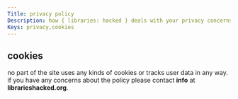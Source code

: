 ```yaml
---
Title: privacy policy
Description: how { libraries: hacked } deals with your privacy concerns
Keys: privacy,cookies
---
```


## cookies

no part of the site uses any kinds of cookies or tracks user data in any way.  if you have any concerns about the policy please contact **info** at **librarieshacked.org**.
